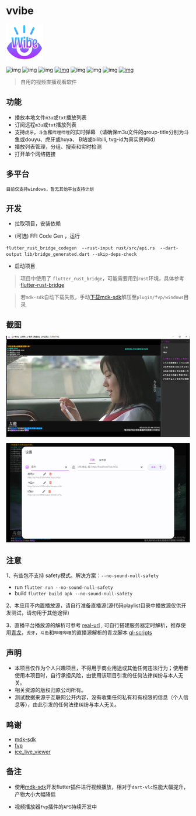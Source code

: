 <!--
 * @Author: Moxx
 * @Date: 2022-09-13 14:05:05
 * @LastEditors: moxun33
 * @LastEditTime: 2022-11-18 19:40:38
 * @FilePath: \vvibe\README.md
 * @Description: 
 * @qmj
-->
# vvibe

<img width="100" alt="image" src="https://raw.githubusercontent.com/moxun33/vvibe/main/assets/logo.png?token=GHSAT0AAAAAABRX4K3QRU76NHLPZDLZ2JWSYY67OQA">

![img](https://img.shields.io/badge/language-dart-blue.svg?color=00ACC1)
![img](https://img.shields.io/badge/flutter-00B0FF?logo=flutter)
![img](https://img.shields.io/github/downloads/moxun33/vvibe/total)
[![img](https://img.shields.io/github/v/release/moxun33/vvibe?display_name=tag&include_prereleases)](https://github.com/moxun33/vvibe/releases)
![img](https://img.shields.io/github/license/moxun33/vvibe)
![img](https://img.shields.io/github/stars/moxun33/vvibe)
![img](https://img.shields.io/github/issues/moxun33/vvibe)
[![img](https://github.com/moxun33/vvibe/actions/workflows/main.yml/badge.svg)](https://github.com/moxun33/vvibe/actions)

> 自用的视频直播观看软件


## 功能

- 播放本地文件``m3u``或``txt``播放列表
- 订阅远程``m3u``或``txt``播放列表
- 支持``虎牙``，``斗鱼``和``哔哩哔哩``的实时弹幕 （请确保m3u文件的group-title分别为斗鱼或douyu、虎牙或huya、 B站或bilibili, tvg-id为真实房间id）
- 播放列表管理，分组、搜索和实时检测
- 打开单个网络链接
  
## 多平台

    目前仅支持windows，暂无其他平台支持计划

## 开发

- 拉取项目，安装依赖

- (可选) FFI Code Gen ，运行

``flutter_rust_bridge_codegen  --rust-input rust/src/api.rs  --dart-output lib/bridge_generated.dart --skip-deps-check``

- 启动项目
  
>  项目中使用了 ``flutter_rust_bridge``，可能需要用到``rust``环境，具体参考 [flutter-rust-bridge](http://cjycode.com/flutter_rust_bridge/)

> 若`mdk-sdk`自动下载失败，手动[下载mdk-sdk](https://sourceforge.net/projects/mdk-sdk/files/nightly/mdk-sdk-windows-desktop-vs2022.7z)解压至`plugin/fvp/windows`目录

## 截图

![img](https://raw.githubusercontent.com/moxun33/vvibe/main/screenshots/player.png)

![img](https://raw.githubusercontent.com/moxun33/vvibe/main/screenshots/settings.png)

## 注意

1、有些包不支持 safety模式。解决方案：``--no-sound-null-safety``

- run
``flutter run --no-sound-null-safety``
- build
``flutter build apk --no-sound-null-safety``


2、本应用不内置播放源，请自行准备直播源(源代码playlist目录中播放源仅供开发测试，请勿用于其他途径)

3、直播平台播放源的解析可参考 [real-url](https://github.com/moxun33/real-url)  , 可自行搭建服务器定时解析，推荐使用[青龙](https://github.com/whyour/qinglong)，``虎牙``，``斗鱼``和``哔哩哔哩``的直播源解析的青龙脚本 [ql-scripts](https://github.com/moxun33/ql-scripts)

## 声明

- 本项目仅作为个人兴趣项目，不得用于商业用途或其他任何违法行为；使用者使用本项目时，自行承担风险，由使用该项目引发的任何法律纠纷与本人无关。
- 相关资源的版权归原公司所有。
- 测试数据来源于互联网公开内容，没有收集任何私有和有权限的信息（个人信息等），由此引发的任何法律纠纷与本人无关。

## 鸣谢

- [mdk-sdk](https://github.com/wang-bin/mdk-sdk)
- [fvp](https://github.com/wang-bin/fvp)
- [ice_live_viewer](https://github.com/iiijam/ice_live_viewer)

## 备注

- 使用[mdk-sdk](https://github.com/wang-bin/mdk-sdk)开发flutter插件进行视频播放，相对于``dart-vlc``性能大幅提升，产物大小大幅降低
  
- 视频播放器`fvp`插件的`API`持续开发中